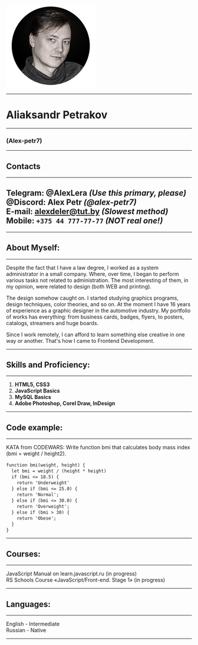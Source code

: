 ![Aliaksandr Petrakov](petr.jpg "icon")
***
# Aliaksandr Petrakov
---
### (Alex-petr7)
***

## Contacts
---
**Telegram:** @AlexLera *(Use this primary, please)*        
**@Discord:** Alex Petr *(@alex-petr7)*     
**E-mail:** alexdeler@tut.by *(Slowest method)*     
**Mobile:** `+375 44 777-77-77` *(NOT real one!)*       
---
***

## About Myself:
---
Despite the fact that I have a law degree, I worked as a system administrator in a small company. Where, over time, I began to perform various tasks not related to administration. The most interesting of them, in my opinion, were related to design (both WEB and printing).        

The design somehow caught on. I started studying graphics programs, design techniques, color theories, and so on. At the moment I have 16 years of experience as a graphic designer in the automotive industry. My portfolio of works has everything: from business cards, badges, flyers, to posters, catalogs, streamers and huge boards.     

Since I work remotely, I can afford to learn something else creative in one way or another. That's how I came to Frontend Development.

---

## Skills and Proficiency:
---
1. **HTML5, CSS3**
2. **JavaScript Basics**
3. **MySQL Basics**
4. **Adobe Photoshop, Corel Draw, InDesign**
---

## Code example:
---
KATA from CODEWARS: Write function bmi that calculates body mass index (bmi = weight / height2).

```
function bmi(weight, height) {
  let bmi = weight / (height * height)
  if (bmi <= 18.5) {
    return 'Underweight'
  } else if (bmi <= 25.0) {
    return 'Normal';
  } else if (bmi <= 30.0) {
    return 'Overweight';
  } else if (bmi > 30) {
    return 'Obese';
  }
}
```
---

## Courses:
---
JavaScript Manual on learn.javascript.ru (in progress)       
RS Schools Course «JavaScript/Front-end. Stage 1» (in progress)
***


## Languages:        
---
English - Intermediate      
Russian - Native
***
